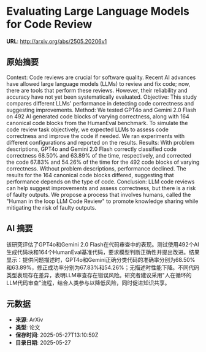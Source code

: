 # Evaluating Large Language Models for Code Review

**URL**: http://arxiv.org/abs/2505.20206v1

## 原始摘要

Context: Code reviews are crucial for software quality. Recent AI advances
have allowed large language models (LLMs) to review and fix code; now, there
are tools that perform these reviews. However, their reliability and accuracy
have not yet been systematically evaluated. Objective: This study compares
different LLMs' performance in detecting code correctness and suggesting
improvements. Method: We tested GPT4o and Gemini 2.0 Flash on 492 AI generated
code blocks of varying correctness, along with 164 canonical code blocks from
the HumanEval benchmark. To simulate the code review task objectively, we
expected LLMs to assess code correctness and improve the code if needed. We ran
experiments with different configurations and reported on the results. Results:
With problem descriptions, GPT4o and Gemini 2.0 Flash correctly classified code
correctness 68.50% and 63.89% of the time, respectively, and corrected the code
67.83% and 54.26% of the time for the 492 code blocks of varying correctness.
Without problem descriptions, performance declined. The results for the 164
canonical code blocks differed, suggesting that performance depends on the type
of code. Conclusion: LLM code reviews can help suggest improvements and assess
correctness, but there is a risk of faulty outputs. We propose a process that
involves humans, called the "Human in the loop LLM Code Review" to promote
knowledge sharing while mitigating the risk of faulty outputs.


## AI 摘要

该研究评估了GPT4o和Gemini 2.0 Flash在代码审查中的表现。测试使用492个AI生成代码块和164个HumanEval基准代码，要求模型判断正确性并提出改进。结果显示：提供问题描述时，GPT4o和Gemini正确分类代码的准确率分别为68.50%和63.89%，修正成功率分别为67.83%和54.26%；无描述时性能下降。不同代码类型表现存在差异，表明LLM审查存在错误风险。研究者建议采用"人在循环的LLM代码审查"流程，结合人类参与以降低风险，同时促进知识共享。

## 元数据

- **来源**: ArXiv
- **类型**: 论文
- **保存时间**: 2025-05-27T13:10:59Z
- **目录日期**: 2025-05-27
